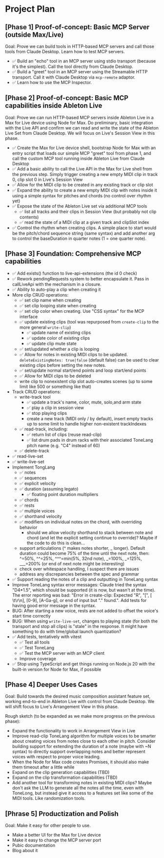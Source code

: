# Project Plan

## [Phase 1] Proof-of-concept: Basic MCP Server (outside Max/Live)

Goal: Prove we can build tools in HTTP-based MCP servers and call those tools from Claude Desktop. Learn how to test MCP
servers.

- ✅ Build an "echo" tool in an MCP server using stdio transport (because it's the simplest). Call the tool directly
  from Claude Desktop.
- ✅ Build a "greet" tool in an MCP server using the Streamable HTTP transport. Call it with Claude Desktop via
  `mcp-remote` adaptor.
- ✅ Learn how to use the MCP Inspector.

## [Phase 2] Proof-of-concept: Basic MCP capabilities inside Ableton Live

Goal: Prove we can run HTTP-based MCP servers inside Ableton Live in a Max for Live device using Node for Max. Do
preliminary, basic integration with the Live API and confirm we can read and write the state of the Ableton Live Set
from Claude Desktop. We will focus on Live's Session View in this phase.

- ✅ Create the Max for Live device shell, bootstrap Node for Max with an entry script that loads our simple MCP "greet"
  tool from phase 1, and call the custom MCP tool running inside Ableton Live from Claude Desktop
- ✅ Add a basic ability to call the Live API in the Max for Live shell from the previous step. Simply trigger creating
  a new empty MIDI clip in track 0, clip slot 0 in Live's Session View
- ✅ Allow for the MIDI clip to be created in any existing track or clip slot
- ✅ Expand the ability to create a new empty MIDI clip with notes inside it using a simple syntax for pitches and
  chords (no control over rhythm yet)
- ✅ Expose the state of the Ableton Live set via additional MCP tools
  - ✅ list all tracks and their clips in Session View (but probably not clip contents)
  - ✅ read the state of a MIDI clip at a given track and clipSlot index
- ✅ Control the rhythm when creating clips. A simple place to start would be the pitch/chord sequence string (same
  syntax) and add another arg to control the baseDuration in quarter notes (1 = one quarter note).

## [Phase 3] Foundation: Comprehensive MCP capabilities

- ✅ Add exists() function to live-api-extensions (the id 0 check)
- ✅ Rework pendingRequests system to better encapsulate it. Pass in callLiveApi with the mechanism in a closure.
- ✅ Ability to auto-play a clip when creating it
- More clip CRUD operations:
  - ✅ set clip name when creating
  - ✅ set clip looping state when creating
  - ✅ set clip color when creating. Use "CSS syntax" for the MCP interface
  - ✅ update existing clips (tool was repurposed from `create-clip` to the more general `write-clip`)
    - ✅ update name of existing clips
    - ✅ update color of existing clips
    - ✅ update clip mute state
  - ✅ set/updated whether a clip is looping
  - ✅ Allow for notes in existing MIDI clips to be updated. `deleteExistingNotes: true|false` (default false) can be
    used to clear existing clips before setting the new notes.
  - ✅ set/update normal start/end points and loop start/end points
  - ✅ Allow for MIDI clips to be deleted
  - write clip to nonexistent clip slot auto-creates scenes (up to some limit like 500 or something like that)
- Track CRUD operations:
  - write-track tool
    - ✅ update a track's name, color, mute, solo,and arm state
    - ✅ play a clip in session view
    - ✅ stop playing clips
    - create a new track (MIDI only / by default), insert empty tracks up to some limit to handle higher non-existent
      trackIndexes
  - ✅ read-track, including:
    - ✅ return list of clips (reuse read-clip)
    - ✅ list drum pads in drum racks with their associated ToneLang pitch name (e.g. "C4" instead of 60)
  - ✅ delete-track
- ✅ read-live-set
- ✅ write-live-set
- Implement TongLang
  - ✅ notes
  - ✅ sequences
  - ✅ explicit velocity
  - ✅ duration (assuming legato)
    - ✅ floating point duration multipliers
  - ✅ chords
  - ✅ rests
  - ✅ multiple voices
  - ✅ shorthand velocity
  - ✅ modifiers on individual notes on the chord, with overriding behavior
    - should we allow velocity shorthand to stack between note and chord (and let the explicit setting continue to
      override)? Maybe if the code to do this is clean...
  - support articulations (^ makes notes shorter, \_ longer). Default duration could become 75% of the time until the
    next note, then: ^=50%, ^^=25%, ^^^=min(5%, 32nd note), _=100%, _=125%, \_\_\_=200% (or end of next note might be
    interesting)
  - check over whitespace handling, I suspect there are issues
  - address any discrepancies between the spec and grammar
- ✅ Support reading the notes of a clip and outputting in ToneLang syntax
- Improve ToneLang syntax error messages: Claude tried the syntax "D4\*1.5", which should be supported (it is now, but
  wasn't at the time). The error reporting was bad: "Error in create-clip: Expected "R", "[", [ \t\r\n], [0-9],
  [A-Ga-g], or end of input but "." found.". Add tests for having good error message in the syntax.
- BUG: After starting a new voice, rests are not added to offset the voice's start time correctly
- BUG: When using `write-live-set`, changes to playing state (for both the transport and stop all clips) is "stale" in
  the response. It might have something to do with time/global launch quantization?
- ✅ Add tests, tentatively with vitest
  - ✅ Test all tools
  - ✅ Test ToneLang
  - ✅ Test the MCP server with an MCP client
  - Improve coverage
- ✅ Stop using TypeScript and get things running on Node.js 20 with the built-in version for Node for Max, if possible

## [Phase 4] Deeper Uses Cases

Goal: Build towards the desired music composition assistant feature set, working end-to-end in Ableton Live with control
from Claude Desktop. We will shift focus to Live's Arrangement View in this phase.

Rough sketch (to be expanded as we make more progress on the previous phase):

- Expand the functionality to work in Arrangement View in Live
- Improve read-clip ToneLang algorithm for multiple voices to be smarter about creating voices from notes close to each
  other in pitch. Consider building support for extending the duration of a note (maybe with ~N syntax) to directly
  support overlapping notes and better represent voices with respect to proper voice leading.
- When the Node for Max code creates Promises, it should also make them timeout after a little while
- Expand on the clip generation capabilities (TBD)
- Expand on the clip transformation capabilities (TBD)
- Add another tool for transforming notes in existing MIDI clips? Maybe don't ask the LLM to generate all the notes all
  the time, even with ToneLong, but instead give it access to a features set like some of the MIDI tools. Like
  randomization tools.

## [Phrase 5] Productization and Polish

Goal: Make it easy for other people to use.

- Make a better UI for the Max for Live device
- Make it easy to change the MCP server port
- Pubic documentation
- Blog about it
